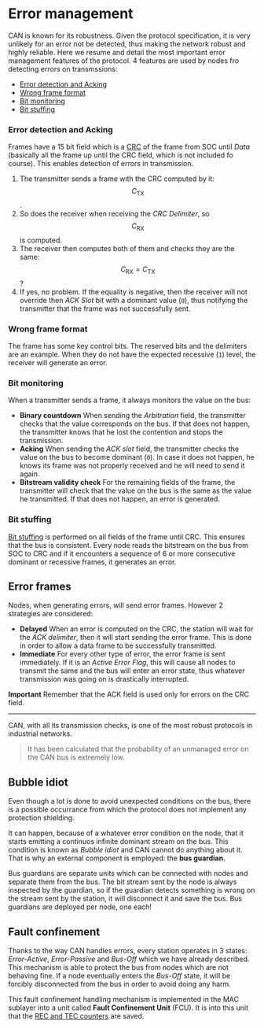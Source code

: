 # Error management

CAN is known for its robustness. Given the protocol specification, it is very unlikely for an error not be detected, thus making the network robust and highly reliable. Here we resume and detail the most important error management features of the protocol. 4 features are used by nodes fro detecting errors on transmssions:

- [Error detection and Acking](error.md#error-detection-and-acking)
- [Wrong frame format](error.md#wrong-frame-format)
- [Bit monitoring](error.md#bit-monitoring)
- [Bit stuffing](error.md#bit-stuffing)

### Error detection and Acking
Frames have a 15 bit field which is a [CRC](https://en.wikipedia.org/wiki/Cyclic_redundancy_check) of the frame from SOC until _Data_ (basically all the frame up until the CRC field, which is not included fo course). This enables detection of errors in transmission. 

1. The transmitter sends a frame with the CRC computed by it: $$C_{\text{TX}}$$.
2. So does the receiver when receiving the _CRC Delimiter_, so $$C_{\text{RX}}$$ is computed.
3. The receiver then computes both of them and checks they are the same: $$C_{\text{RX}} = C_{\text{TX}}$$?
4. If yes, no problem. If the equality is negative, then the receiver will not override then _ACK Slot_ bit with a dominant value (`0`), thus notifying the transmitter that the frame was not successfully sent.

### Wrong frame format
The frame has some key control bits. The reserved bits and the delimiters are an example. When they do not have the expected recessive (`1`) level, the receiver will generate an error.

### Bit monitoring
When a transmitter sends a frame, it always monitors the value on the bus:

- **Binary countdown** When sending the _Arbitration_ field, the transmitter checks that the value corresponds on the bus. If that does not happen, the transmitter knows that he lost the contention and stops the transmission.
- **Acking** When sending the _ACK slot_ field, the transmitter checks the value on the bus to become dominant (`0`). In case it does not happen, he knows its frame was not properly received and he will need to send it again.
- **Bitstream validity check** For the remaining fields of the frame, the transmitter will check that the value on the bus is the same as the value he transmitted. If that does not happen, an error is generated.

### Bit stuffing
[Bit stuffing](phy-enc-sync.md#bit-stuffing) is performed on all fields of the frame until CRC. This ensures that the bus is consistent. Every node reads the bitstream on the bus from SOC to CRC and if it encounters a sequence of 6 or more consecutive dominant or recessive frames, it generates an error.

## Error frames
Nodes, when generating errors, will send error frames. However 2 strategies are considered:

- **Delayed** When an error is computed on the CRC, the station will wait for the _ACK delimiter_, then it will start sending the error frame. This is done in order to allow a data frame to be successfully transmitted.
- **Immediate** For every other type of error, the error frame is sent immediately. If it is an _Active Error Flag_, this will cause all nodes to transmit the same and the bus will enter an error state, thus whatever transmission was going on is drastically interrupted.

**Important** Remember that the ACK field is used only for errors on the CRC field.

---

CAN, with all its transmission checks, is one of the most robust protocols in industrial networks. 

> It has been calculated that the probability of an unmanaged error on the CAN bus is extremely low.

## Bubble idiot
Even though a lot is done to avoid unexpected conditions on the bus, there is a possible occurrance from which the protocol does not implement any protection shielding.

It can happen, because of a whatever error condition on the node, that it starts emitting a continuos infinite dominant stream on the bus. This condition is known as _Bubble idiot_ and CAN cannot do anything about it. That is why an external component is employed: the **bus guardian**. 

Bus guardians are separate units which can be connected with nodes and separate them from the bus. The bit stream sent by the node is always inspected by the guardian, so if the guardian detects something is wrong on the stream sent by the station, it will disconnect it and save the bus. Bus guardians are deployed per node, one each!

## Fault confinement
Thanks to the way CAN handles errors, every station operates in 3 states: _Error-Active_, _Error-Passive_ and _Bus-Off_ which we have already described. This mechanism is able to protect the bus from nodes which are not behaving fine. If a node eventually enters the _Bus-Off_ state, it will be forcibly disconnected from the bus in order to avoid doing any harm.

This fault confinement handling mechanism is implemented in the MAC sublayer into a unit called **Fault Confinement Unit** (FCU). It is into this unit that the [REC and TEC counters](frame-error.md#error-states) are saved.
